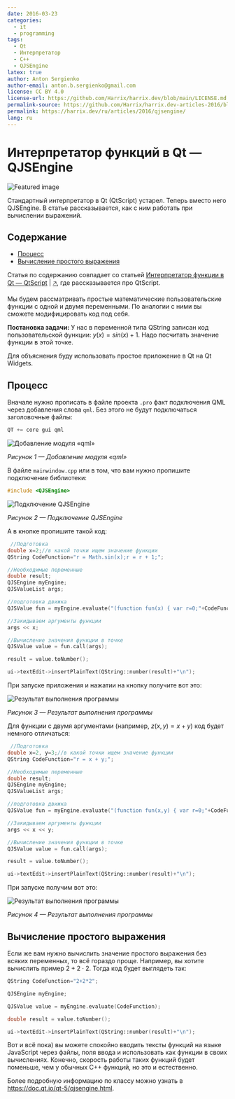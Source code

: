 ```yaml
---
date: 2016-03-23
categories:
  - it
  - programming
tags:
  - Qt
  - Интерпретатор
  - C++
  - QJSEngine
latex: true
author: Anton Sergienko
author-email: anton.b.sergienko@gmail.com
license: CC BY 4.0
license-url: https://github.com/Harrix/harrix.dev/blob/main/LICENSE.md
permalink-source: https://github.com/Harrix/harrix.dev-articles-2016/blob/main/qjsengine/qjsengine.md
permalink: https://harrix.dev/ru/articles/2016/qjsengine/
lang: ru
---
```


# Интерпретатор функций в Qt — QJSEngine

![Featured image](featured-image.svg)

Стандартный интерпретатор в Qt (QtScript) устарел. Теперь вместо него QJSEngine. В статье рассказывается, как с ним работать при вычислении выражений.

## Содержание

- [Процесс](#процесс)
- [Вычисление простого выражения](#вычисление-простого-выражения)

Статья по содержанию совпадает со статьей [Интерпретатор функции в Qt — QtScript](https://github.com/Harrix/harrix.dev-articles-2014/blob/main/qtscript/qtscript.md) | [🡥](https://harrix.dev/ru/articles/2014/qtscript/), где рассказывается про QtScript.

Мы будем рассматривать простые математические пользовательские функции с одной и двумя переменными. По аналогии с ними вы сможете модифицировать код под себя.

**Постановка задачи:** У нас в переменной типа QString записан код пользовательской функции: $y(x)=sin(x)+1$. Надо посчитать значение функции в этой точке.

Для объяснения буду использовать простое приложение в Qt на Qt Widgets.

## Процесс

Вначале нужно прописать в файле проекта `.pro` факт подключения QML через добавления слова `qml`. Без этого не будут подключаться заголовочные файлы:

```cpp
QT += core gui qml
```

![Добавление модуля «qml»](img/qjsengine_01.png)

_Рисунок 1 — Добавление модуля «qml»_

В файле `mainwindow.cpp` или в том, что вам нужно пропишите подключение библиотеки:

```cpp
#include <QJSEngine>
```

![Подключение QJSEngine](img/qjsengine_02.png)

_Рисунок 2 — Подключение QJSEngine_

А в кнопке пропишите такой код:

```cpp
 //Подготовка
double x=2;//в какой точки ищем значение функции
QString CodeFunction="r = Math.sin(x);r = r + 1;";

//Необходимые переменные
double result;
QJSEngine myEngine;
QJSValueList args;

//подготовка движка
QJSValue fun = myEngine.evaluate("(function fun(x) { var r=0;"+CodeFunction+" return r;})");

//Закидываем аргументы функции
args << x;

//Вычисление значения функции в точке
QJSValue value = fun.call(args);

result = value.toNumber();

ui->textEdit->insertPlainText(QString::number(result)+"\n");
```

При запуске приложения и нажатии на кнопку получите вот это:

![Результат выполнения программы](img/qjsengine_03.png)

_Рисунок 3 — Результат выполнения программы_

Для функции с двумя аргументами (например, $z(x,y)=x+y$) код будет немного отличаться:

```cpp
 //Подготовка
double x=2, y=3;//в какой точки ищем значение функции
QString CodeFunction="r = x + y;";

//Необходимые переменные
double result;
QJSEngine myEngine;
QJSValueList args;

//подготовка движка
QJSValue fun = myEngine.evaluate("(function fun(x,y) { var r=0;"+CodeFunction+" return r;})");

//Закидываем аргументы функции
args << x << y;

//Вычисление значения функции в точке
QJSValue value = fun.call(args);

result = value.toNumber();

ui->textEdit->insertPlainText(QString::number(result)+"\n");
```

При запуске получим вот это:

![Результат выполнения программы](img/qjsengine_04.png)

_Рисунок 4 — Результат выполнения программы_

## Вычисление простого выражения

Если же вам нужно вычислить значение простого выражения без всяких переменных, то всё гораздо проще. Например, вы хотите вычислить пример $2+2\cdot2$. Тогда код будет выглядеть так:

```cpp
QString CodeFunction="2+2*2";

QJSEngine myEngine;

QJSValue value = myEngine.evaluate(CodeFunction);

double result = value.toNumber();

ui->textEdit->insertPlainText(QString::number(result)+"\n");
```

Вот и всё пока) вы можете спокойно вводить тексты функций на языке JavaScript через файлы, поля ввода и использовать как функции в своих вычислениях. Конечно, скорость работы таких функций будет поменьше, чем у обычных C++ функций, но это и естественно.

Более подробную информацию по классу можно узнать в <https://doc.qt.io/qt-5/qjsengine.html>.
